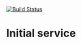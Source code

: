 [![Build Status](https://travis-ci.com/Leonid716/InitialService.svg?branch=master)](https://travis-ci.com/Leonid716/InitialService) 


# Initial service